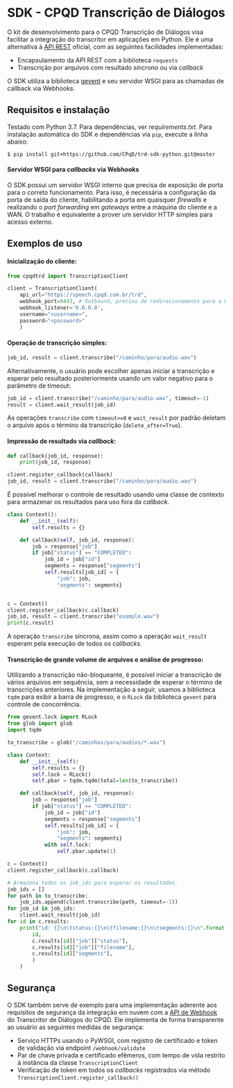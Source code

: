 SDK - CPQD Transcrição de Diálogos
==================================

O kit de desenvolvimento para o CPQD Transcrição de Diálogos visa
facilitar a integração do transcritor em aplicações em Python. Ele
é uma alternativa à [API REST](https://speechweb.cpqd.com.br/trd/docs/latest/)
oficial, com as seguintes facilidades implementadas:

 - Encapsulamento da API REST com a biblioteca `requests`
 - Transcrição por arquivos com resultado síncrono ou via _callback_

O SDK utiliza a biblioteca [gevent](http://www.gevent.org/) e seu servidor WSGI
para as chamadas de callback via Webhooks.

## Requisitos e instalação

Testado com Python 3.7. Para dependências, ver _requirements.txt_.
Para instalação automática do SDK e dependências via `pip`, execute a linha abaixo:

```shell
$ pip install git+https://github.com/CPqD/trd-sdk-python.git@master
```

#### Servidor WSGI para _callbacks_ via Webhooks

O SDK possui um servidor WSGI interno que precisa de exposição de porta para o correto
funcionamento. Para isso, é necessária a configuração da porta de saída do cliente,
habilitando a porta em quaisquer _firewalls_ e realizando o _port forwarding_ em _gateways_
entre a máquina do cliente e a WAN. O trabalho é equivalente a prover um servidor HTTP
simples para acesso externo.

## Exemplos de uso

#### Inicialização do cliente:

```python
from cpqdtrd import TranscriptionClient

client = TranscriptionClient(
    api_url="https://speech.cpqd.com.br/trd",
    webhook_port=8443, # Outbound, precisa de redirecionamento para a WAN
    webhook_listener='0.0.0.0',
    username="<username>",
    password="<password>"
    )
```

#### Operação de transcrição simples:

```python
job_id, result = client.transcribe("/caminho/para/audio.wav")
```

Alternativamente, o usuário pode escolher apenas iniciar a transcrição
e esperar pelo resultado posteriormente usando um valor negativo para o
parâmetro de timeout:

```python
job_id = client.transcribe("/caminho/para/audio.wav", timeout=-1)
result = client.wait_result(job_id)
```

As operações `transcribe` com `timeout>=0` e `wait_result` por padrão deletam o
arquivo após o término da transcrição (`delete_after=True`).

#### Impressão de resultado via _callback_:

```python
def callback(job_id, response):
    print(job_id, response)

client.register_callback(callback)
job_id, result = client.transcribe("/caminho/para/audio.wav")
```

É possível melhorar o controle de resultado usando uma classe de contexto para
armazenar os resultados para uso fora da _callback_.

```python
class Context():
    def __init__(self):
        self.results = {}

    def callback(self, job_id, response):
        job = response["job"]
        if job["status"] == "COMPLETED":
            job_id = job["id"]
            segments = response["segments"]
            self.results[job_id] = {
                "job": job,
                "segments": segments}


c = Context()
client.register_callback(c.callback)
job_id, result = client.transcribe("example.wav")
print(c.result)
```

A operação `transcribe` síncrona, assim como a operação `wait_result` esperam pela
execução de todos os _callbacks_.

#### Transcrição de grande volume de arquivos e análise de progresso:

Utilizando a transcrição não-bloqueante, é possível iniciar a transcrição de
vários arquivos em sequência, sem a necessidade de esperar o término de
transcrições anteriores. Na implementação a seguir, usamos a biblioteca
`tqdm` para exibir a barra de progresso, e o `RLock` da biblioteca
`gevent` para controle de concorrência.

```python
from gevent.lock import RLock
from glob import glob
import tqdm

to_transcribe = glob("/caminhos/para/audios/*.wav")

class Context:
    def __init__(self):
        self.results = {}
        self.lock = RLock()
        self.pbar = tqdm.tqdm(total=len(to_transcribe))

    def callback(self, job_id, response):
        job = response["job"]
        if job["status"] == "COMPLETED":
            job_id = job["id"]
            segments = response["segments"]
            self.results[job_id] = {
                "job": job,
                "segments": segments}
            with self.lock:
                self.pbar.update(1)

c = Context()
client.register_callback(c.callback)

# Armazena todos os job_ids para esperar os resultados.
job_ids = []
for path in to_transcribe:
    job_ids.append(client.transcribe(path, timeout=-1))
for job_id in job_ids:
    client.wait_result(job_id)
for id in c.results:
    print("id: {}\n\tstatus:{}\n\tfilename:{}\n\tsegments:{}\n".format(
        id,
        c.results[id]["job"]["status"],
        c.results[id]["job"]["filename"],
        c.results[id]["segments"],
        )
    )
```

## Segurança

O SDK também serve de exemplo para uma implementação aderente aos requisitos
de segurança da integração em nuvem com a
[API de Webhook](https://speechweb.cpqd.com.br/trd/docs/2.4/api_rest/api_webhook.html)
do Transcritor de Diálogos do CPQD. Ele implementa de forma transparente ao usuário
as seguintes medidas de segurança:

 - Serviço HTTPs usando o PyWSGI, com registro de certificado e token de validação
   via endpoint `/webhook/validate`
 - Par de chave privada e certificado efêmeros, com tempo de vida restrito à
   instância da classe `TranscriptionClient`
 - Verificação de token em todos os _callbacks_ registrados via método
   `TranscriptionClient.register_callback()`
